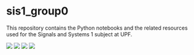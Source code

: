 # sis1_group0

This repository contains the Python notebooks and the related resources used for the Signals and Systems 1 subject at UPF.

![](https://img.shields.io/badge/Lab%200-100%25-success?style=for-the-badge) ![](https://img.shields.io/badge/Lab%201-100%25-success?style=for-the-badge) ![](https://img.shields.io/badge/Lab%202-100%25-success?style=for-the-badge) ![](https://img.shields.io/badge/Lab%203-0%25-inactive?style=for-the-badge)
